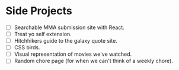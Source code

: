 # Side Projects

- [ ] Searchable MMA submission site with React.
- [ ] Treat yo self extension.
- [ ] Hitchhikers guide to the galaxy quote site.
- [ ] CSS birds.
- [ ] Visual representation of movies we've watched.
- [ ] Random chore page (for when we can't think of a weekly chore).